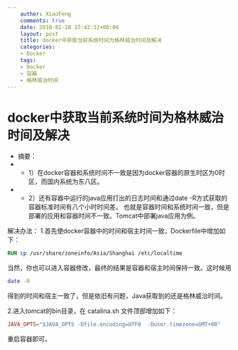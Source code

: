```yaml
---
    author: XiaoFeng
    comments: true
    date: 2018-02-28 17:42:32+00:00
    layout: post
    title: docker中获取当前系统时间为格林威治时间及解决
    categories:
    - Docker
    tags:
    - Docker
    - 容器
    - 格林威治时间
---
```


# docker中获取当前系统时间为格林威治时间及解决

- 摘要：
- - 1）在docker容器和系统时间不一致是因为docker容器的原生时区为0时区，而国内系统为东八区。 
- - 2）还有容器中运行的java应用打出的日志时间和通过date -R方式获取的容器标准时间有八个小时时间差。 
也就是容器时间和系统时间一致，但是部署的应用和容器时间不一致。Tomcat中部署java应用为例。

解决办法：
1.首先使docker容器中的时间和宿主时间一致，Dockerfile中增加如下：

```dockerfile
RUN cp /usr/share/zoneinfo/Asia/Shanghai /etc/localtime 
```

当然，你也可以进入容器修改，最终的结果是容器和宿主时间保持一致。这时候用

```bash
date -R
```
得到的时间和宿主一致了，但是依旧有问题，Java获取到的还是格林威治时间。

2.进入tomcat的bin目录，在 catalina.sh 文件顶部增加如下：

```conf
JAVA_OPTS="$JAVA_OPTS -Dfile.encoding=UTF8  -Duser.timezone=GMT+08"
```

重启容器即可。


